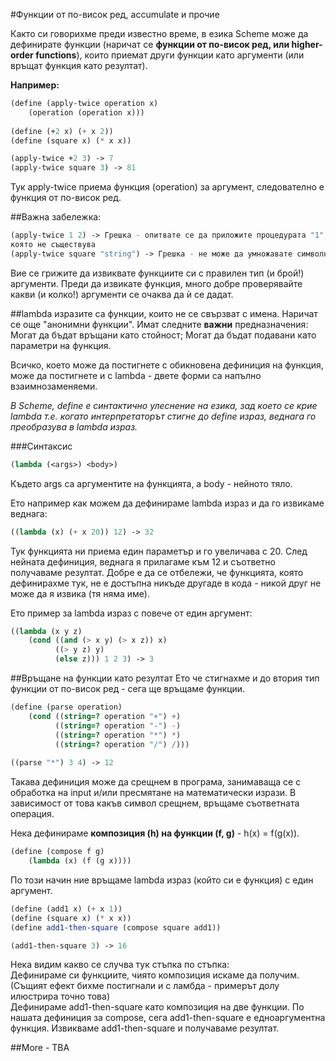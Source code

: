#Функции от по-висок ред, accumulate и прочие

Както си говорихме преди известно време, в езика Scheme може да
дефинирате функции (наричат се **функции от по-висок ред, или
higher-order functions**), които приемат други функции като аргументи
(или връщат функция като резултат).

**Например:**  
```Scheme
(define (apply-twice operation x)
    (operation (operation x)))
    
(define (+2 x) (+ x 2))
(define (square x) (* x x))

(apply-twice +2 3) -> 7
(apply-twice square 3) -> 81
```

Тук apply-twice приема функция (operation) за аргумент, следователно е
функция от по-висок ред.

##Важна забележка:
```Scheme
(apply-twice 1 2) -> Грешка - опитвате се да приложите процедурата "1",
която не съществува
(apply-twice square "string") -> Грешка - не може да умножавате символни низове.
```
Вие се грижите да извиквате функциите си с правилен тип (и брой!) аргументи.
Преди да извикате функция, много добре проверявайте какви (и колко!) аргументи
се очаква да ѝ се дадат.

##lambda изразите
са функции, които не се свързват с имена. Наричат се още "анонимни функции".
Имат следните **важни** предназначения:
Могат да бъдат връщани като стойност;
Могат да бъдат подавани като параметри на функция.

Всичко, което може да постигнете с обикновена дефиниция на функция, може да
постигнете и с lambda - двете форми са напълно взаимнозаменяеми.

*В Scheme, define е синтактично улеснение на езика, зад което се крие 
lambda т.е. когато интерпретаторът стигне до define израз, веднага го
преобразува в lambda израз.*

###Синтаксис
```Scheme
(lambda (<args>) <body>)
```
Където args са аргументите на функцията, а body - нейното тяло.

Ето например как можем да дефинираме lambda израз и да го извикаме веднага:

```Scheme
((lambda (x) (+ x 20)) 12) -> 32
```
Тук функцията ни приема един параметър и го увеличава с 20. След 
нейната дефиниция, веднага я прилагаме към 12 и съответно получаваме резултат.
Добре е да се отбележи, че функцията, която дефинирахме тук, не е достъпна
никъде другаде в кода - никой друг не може да я извика (тя няма име).

Ето пример за lambda израз с повече от един аргумент:

```Scheme
((lambda (x y z)
    (cond ((and (> x y) (> x z)) x)
          ((> y z) y)
          (else z))) 1 2 3) -> 3
```

##Връщане на функции като резултат
Ето че стигнахме и до втория тип функции от по-висок ред - сега ще връщаме
функции.

```Scheme
(define (parse operation)
    (cond ((string=? operation "+") +)
          ((string=? operation "-") -)
          ((string=? operation "*") *)
          ((string=? operation "/") /)))
          
((parse "*") 3 4) -> 12
```
Такава дефиниция може да срещнем в програма, занимаваща се с обработка на
input и/или пресмятане на математически изрази. В зависимост от това какъв символ
срещнем, връщаме съответната операция.

Нека дефинираме **композиция (h) на функции (f, g)** - h(x) = f(g(x)).
```Scheme
(define (compose f g)
    (lambda (x) (f (g x))))
```

По този начин ние връщаме lambda израз (който си е функция) с един аргумент.

```Scheme
(define (add1 x) (+ x 1))
(define (square x) (* x x))
(define add1-then-square (compose square add1))

(add1-then-square 3) -> 16
```

Нека видим какво се случва тук стъпка по стъпка:  
Дефинираме си функциите, чиято композиция искаме да получим.  
(Същият ефект бихме постигнали и с ламбда - примерът долу илюстрира точно това)  
Дефинираме add1-then-square като композиция на две функции.
По нашата дефиниция за compose, сега add1-then-square е
едноаргументна функция.
Извикваме add1-then-square и получаваме резултат.

##More - TBA